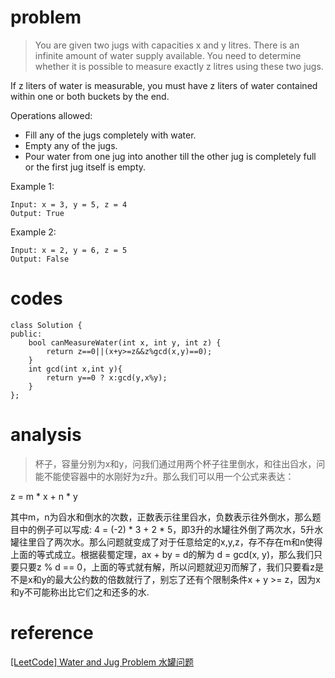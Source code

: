 # problem
>You are given two jugs with capacities x and y litres. There is an infinite amount of water supply available. You need to determine whether it is possible to measure exactly z litres using these two jugs.

If z liters of water is measurable, you must have z liters of water contained within one or both buckets by the end.

Operations allowed:

- Fill any of the jugs completely with water.
- Empty any of the jugs.
-  Pour water from one jug into another till the other jug is completely full or the first jug itself is empty.

Example 1:
```
Input: x = 3, y = 5, z = 4
Output: True
```
Example 2:
```
Input: x = 2, y = 6, z = 5
Output: False
```

# codes
```
class Solution {
public:
    bool canMeasureWater(int x, int y, int z) {
        return z==0||(x+y>=z&&z%gcd(x,y)==0);
    }
    int gcd(int x,int y){
        return y==0 ? x:gcd(y,x%y);
    }
};
```

# analysis
>杯子，容量分别为x和y，问我们通过用两个杯子往里倒水，和往出舀水，问能不能使容器中的水刚好为z升。那么我们可以用一个公式来表达：

z = m * x + n * y

其中m，n为舀水和倒水的次数，正数表示往里舀水，负数表示往外倒水，那么题目中的例子可以写成: 4 = (-2) * 3 + 2 * 5，即3升的水罐往外倒了两次水，5升水罐往里舀了两次水。那么问题就变成了对于任意给定的x,y,z，存不存在m和n使得上面的等式成立。根据裴蜀定理，ax + by = d的解为 d = gcd(x, y)，那么我们只要只要z % d == 0，上面的等式就有解，所以问题就迎刃而解了，我们只要看z是不是x和y的最大公约数的倍数就行了，别忘了还有个限制条件x + y >= z，因为x和y不可能称出比它们之和还多的水.


# reference
[[LeetCode] Water and Jug Problem 水罐问题][1]

[1]: http://www.cnblogs.com/grandyang/p/5628836.html
